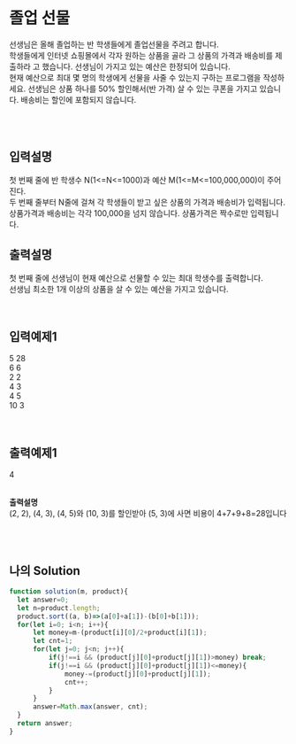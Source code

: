 # 졸업 선물
선생님은 올해 졸업하는 반 학생들에게 졸업선물을 주려고 합니다. <br/>
학생들에게 인터넷 쇼핑몰에서 각자 원하는 상품을 골라 그 상품의 가격과 배송비를 제출하라
고 했습니다. 선생님이 가지고 있는 예산은 한정되어 있습니다. <br/>
현재 예산으로 최대 몇 명의 학생에게 선물을 사줄 수 있는지 구하는 프로그램을 작성하세요.
선생님은 상품 하나를 50% 할인해서(반 가격) 살 수 있는 쿠폰을 가지고 있습니다. 배송비는 
할인에 포함되지 않습니다.

<br/>
<br/>

## 입력설명
첫 번째 줄에 반 학생수 N(1<=N<=1000)과 예산 M(1<=M<=100,000,000)이 주어진다.<br/>
두 번째 줄부터 N줄에 걸쳐 각 학생들이 받고 싶은 상품의 가격과 배송비가 입력됩니다.<br/>
상품가격과 배송비는 각각 100,000을 넘지 않습니다. 상품가격은 짝수로만 입력됩니다.<br/>

## 출력설명
첫 번째 줄에 선생님이 현재 예산으로 선물할 수 있는 최대 학생수를 출력합니다.<br/>
선생님 최소한 1개 이상의 상품을 살 수 있는 예산을 가지고 있습니다.





<br/>

## 입력예제1
5 28<br/>
6 6<br/>
2 2<br/>
4 3<br/>
4 5<br/>
10 3<br/>

<br/>

## 출력예제1
4
<br/><br/>

**출력설명**<br/>
(2, 2), (4, 3), (4, 5)와 (10, 3)를 할인받아 (5, 3)에 사면 비용이 4+7+9+8=28입니다


<br/>
<br/>

## 나의 Solution
```javascript
function solution(m, product){
  let answer=0;
  let n=product.length;
  product.sort((a, b)=>(a[0]+a[1])-(b[0]+b[1]));
  for(let i=0; i<n; i++){
      let money=m-(product[i][0]/2+product[i][1]);
      let cnt=1;
      for(let j=0; j<n; j++){
          if(j!==i && (product[j][0]+product[j][1])>money) break;
          if(j!==i && (product[j][0]+product[j][1])<=money){
              money-=(product[j][0]+product[j][1]);
              cnt++;
          }
      }
      answer=Math.max(answer, cnt);
  }  
  return answer;
}
```

<br/>
<br/>

